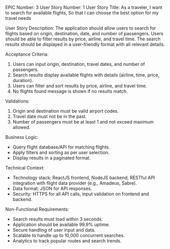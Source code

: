 EPIC Number: 3
User Story Number: 1
User Story Title: As a traveler, I want to search for available flights, So that I can choose the best option for my travel needs

User Story Description: The application should allow users to search for flights based on origin, destination, date, and number of passengers. Users should be able to filter results by price, airline, and travel time. The search results should be displayed in a user-friendly format with all relevant details.

Acceptance Criteria:
1. Users can input origin, destination, travel dates, and number of passengers.
2. Search results display available flights with details (airline, time, price, duration).
3. Users can filter and sort results by price, airline, and travel time.
4. No flights found message is shown if no results match.

Validations:
1. Origin and destination must be valid airport codes.
2. Travel date must not be in the past.
3. Number of passengers must be at least 1 and not exceed maximum allowed.

Business Logic: 
- Query flight database/API for matching flights.
- Apply filters and sorting as per user selection.
- Display results in a paginated format.

Technical Context:
- Technology stack: ReactJS frontend, NodeJS backend, RESTful API integration with flight data provider (e.g., Amadeus, Sabre).
- Data format: JSON for API responses.
- Security: HTTPS for all API calls, input validation on frontend and backend.

Non-Functional Requirements:
- Search results must load within 3 seconds.
- Application should be available 99.9% uptime.
- Secure handling of user input and data.
- Scalable to handle up to 10,000 concurrent searches.
- Analytics to track popular routes and search trends.
